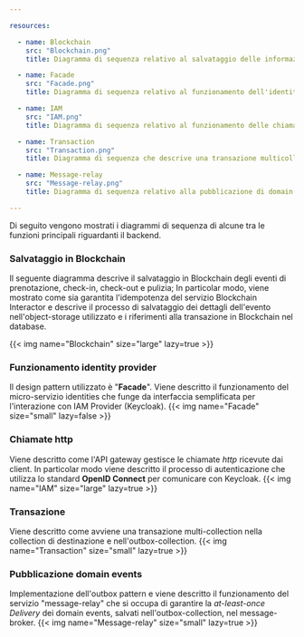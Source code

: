 ```yaml
---

resources:

  - name: Blockchain
    src: "Blockchain.png"
    title: Diagramma di sequenza relativo al salvataggio delle informazioni in Blockchain

  - name: Facade
    src: "Facade.png"
    title: Diagramma di sequenza relativo al funzionamento dell'identity provider (facade pattern)

  - name: IAM
    src: "IAM.png"
    title: Diagramma di sequenza relativo al funzionamento delle chiamate http da parte dell’API gateway

  - name: Transaction
    src: "Transaction.png"
    title: Diagramma di sequenza che descrive una transazione multicollection (outbox pattern)

  - name: Message-relay
    src: "Message-relay.png"
    title: Diagramma di sequenza relativo alla pubblicazione di domain events sul message broker

---
```

Di seguito vengono mostrati i diagrammi di sequenza di alcune tra le funzioni principali riguardanti il backend.

### Salvataggio in Blockchain
Il seguente diagramma descrive il salvataggio in Blockchain degli eventi di prenotazione, check-in, check-out e pulizia; In particolar modo, viene mostrato come sia garantita l'idempotenza del servizio Blockchain Interactor e descrive il processo di salvataggio dei dettagli dell'evento nell'object-storage utilizzato e i riferimenti alla transazione in Blockchain nel database.

{{< img name="Blockchain" size="large" lazy=true >}}

### Funzionamento identity provider
Il design pattern utilizzato è "**Facade**". Viene descritto il funzionamento del micro-servizio identities che funge da interfaccia semplificata per l'interazione con IAM Provider (Keycloak).
{{< img name="Facade" size="small" lazy=false >}}

### Chiamate http
Viene descritto come l'API gateway gestisce le chiamate *http* ricevute dai client. In particolar modo viene descritto il processo di autenticazione che utilizza lo standard **OpenID Connect** per comunicare con Keycloak. 
{{< img name="IAM" size="large" lazy=true >}}

### Transazione
Viene descritto come avviene una transazione multi-collection nella collection di destinazione e nell'outbox-collection.
{{< img name="Transaction" size="small" lazy=true >}}

### Pubblicazione domain events
Implementazione dell'outbox pattern e viene descritto il funzionamento del servizio "message-relay" che si occupa di garantire la *at-least-once Delivery* dei domain events, salvati nell'outbox-collection, nel message-broker.
{{< img name="Message-relay" size="small" lazy=true >}}


